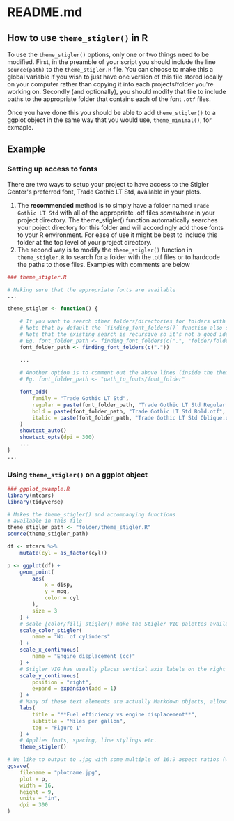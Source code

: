 # README.md

## How to use `theme_stigler()` in R
To use the `theme_stigler()` options, only one or two things need to be modified.
First, in the preamble of your script you should include the line `source(path)` to the `theme_stigler.R` file. You can choose to make this a global variable if you wish to just have one version of this file stored locally on your computer rather than copying it into each projects/folder you're working on. Secondly (and optionally), you should modify that file to include paths to the appropriate folder that contains each of the font `.otf` files.

Once you have done this you should be able to add `theme_stigler()` to a ggplot object in the same way that you would use, `theme_minimal()`, for exmaple.

## Example

### Setting up access to fonts

There are two ways to setup your project to have access to the Stigler Center's preferred font, Trade Gothic LT Std, available in your plots.
1. The **recommended** method is to simply have a folder named `Trade Gothic LT Std` with all of the appropriate .otf files *somewhere* in your project directory. The theme_stigler() function automatically searches your poject directory for this folder and will accordingly add those fonts to your R environment. For ease of use it might be best to include this folder at the top level of your project directory.
2. The second way is to modify the `theme_stigler()` function in `theme_stigler.R` to search for a folder with the .otf files or to hardcode the paths to those files. Examples with comments are below

```r
### theme_stigler.R

# Making sure that the appropriate fonts are available
...

theme_stigler <- function() {

    # If you want to search other folders/directories for folders with the name 'Trade Gothic LT Std' you can add those folders to this character vector.
    # Note that by default the `finding_font_folders()` function also searches your OS' default fonts folder so no need to specify that one.
    # Note that the existing search is recursive so it's not a good idea to point to a folder close to your machine's root.
    # Eg. font_folder_path <- finding_font_folders(c(".", "folder/folder1"))
    font_folder_path <- finding_font_folders(c("."))
    
    ...

    # Another option is to comment out the above lines (inside the theme_stigler() function) and just hardcode a value for font_folder_path
    # Eg. font_folder_path <- "path_to_fonts/font_folder"

    font_add(
        family = "Trade Gothic LT Std",
        regular = paste(font_folder_path, "Trade Gothic LT Std Regular.otf", sep = "\\"),
        bold = paste(font_folder_path, "Trade Gothic LT Std Bold.otf", sep = "\\"),
        italic = paste(font_folder_path, "Trade Gothic LT Std Oblique.otf", sep = "\\"),
    )
    showtext_auto()
    showtext_opts(dpi = 300)
    ...
}
...

```

### Using `theme_stigler()` on a ggplot object 

```r
### ggplot_example.R
library(mtcars)
library(tidyverse)

# Makes the theme_stigler() and accompanying functions
# available in this file
theme_stigler_path <- "folder/theme_stigler.R"
source(theme_stigler_path)

df <- mtcars %>%
    mutate(cyl = as_factor(cyl))

p <- ggplot(df) + 
    geom_point(
        aes(
            x = disp,
            y = mpg,
            color = cyl
        ),
        size = 3
    ) +
    # scale_[color/fill]_stigler() make the Stigler VIG palettes available
    scale_color_stigler(
        name = "No. of cylinders"
    ) +
    scale_x_continuous(
        name = "Engine displacement (cc)"
    ) + 
    # Stigler VIG has usually places vertical axis labels on the right
    scale_y_continuous(
        position = "right",
        expand = expansion(add = 1)
    ) +
    # Many of these text elements are actually Markdown objects, allowing for styling
    labs(
        title = "**Fuel efficiency vs engine displacement**",
        subtitle = "Miles per gallon",
        tag = "Figure 1"
    ) +
    # Applies fonts, spacing, line stylings etc.
    theme_stigler()

# We like to output to .jpg with some multiple of 16:9 aspect ratios (which we can then scale up and down as we see fit)
ggsave(
    filename = "plotname.jpg",
    plot = p,
    width = 16,
    height = 9,
    units = "in",
    dpi = 300
)

```